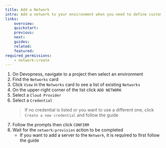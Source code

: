 ```yaml
---
title: Add a Network
intro: Add a network to your environment when you need to define custom network topology. Resources (such as Servers and Applications) deployed to different networks, will be completely isolated from each other.
links:
    overview:
    quickstart:
    previous:
    next:
    guides:
    related:
    featured:
required_permissions:
    - network:create
---
```


1. On Devopness, navigate to a project then select an environment
1. Find the `Networks` card
1. Click `View` in the `Networks` card to see a list of existing `Networks`
1. On the upper-right corner of the list click `ADD NETWORK`
1. Select a `Cloud Provider`
1. Select a `Credential`
    > If no credential is listed or you want to use a different one, click `Create a new credential` and follow the guide <MentionPost path="/docs/credentials/add-credential" />
1. Follow the prompts then click `CONFIRM`
1. Wait for the `network:provision` action to be completed
    - If you want to add a server to the `Network`, it is required to first follow the guide <MentionPost path="/docs/subnets/add-subnet" />
